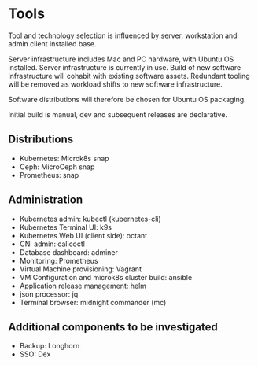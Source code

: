 # Tools

Tool and technology selection is influenced by server, workstation and admin client installed base.

Server infrastructure includes Mac and PC hardware, with Ubuntu OS installed. Server infrastructure is currently in use. Build of new software infrastructure will cohabit with existing software assets.
Redundant tooling will be removed as workload shifts to new software infrastructure.

Software distributions will therefore be chosen for Ubuntu OS packaging.

Initial build is manual, dev and subsequent releases are declarative.

## Distributions

- Kubernetes: Microk8s snap
- Ceph: MicroCeph snap
- Prometheus: snap

## Administration

- Kubernetes admin: kubectl (kubernetes-cli)
- Kubernetes Terminal UI: k9s
- Kubernetes Web UI (client side): octant
- CNI admin: calicoctl
- Database dashboard: adminer
- Monitoring: Prometheus
- Virtual Machine provisioning: Vagrant
- VM Configuration and microk8s cluster build: ansible
- Application release management: helm
- json processor: jq
- Terminal browser: midnight commander (mc)

## Additional components to be investigated

- Backup: Longhorn
- SSO: Dex